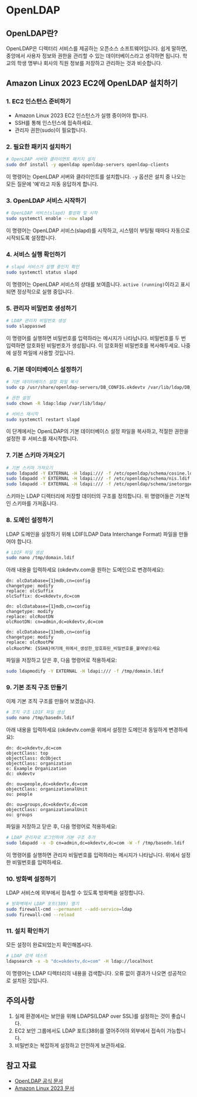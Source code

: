 # OpenLDAP

## OpenLDAP란?
OpenLDAP은 디렉터리 서비스를 제공하는 오픈소스 소프트웨어입니다. 쉽게 말하면, 중앙에서 사용자 정보와 권한을 관리할 수 있는 데이터베이스라고 생각하면 됩니다. 학교의 학생 명부나 회사의 직원 정보를 저장하고 관리하는 것과 비슷합니다.

## Amazon Linux 2023 EC2에 OpenLDAP 설치하기

### 1. EC2 인스턴스 준비하기
- Amazon Linux 2023 EC2 인스턴스가 실행 중이어야 합니다.
- SSH를 통해 인스턴스에 접속하세요.
- 관리자 권한(sudo)이 필요합니다.

### 2. 필요한 패키지 설치하기

```bash
# OpenLDAP 서버와 클라이언트 패키지 설치
sudo dnf install -y openldap openldap-servers openldap-clients
```

이 명령어는 OpenLDAP 서버와 클라이언트를 설치합니다. `-y` 옵션은 설치 중 나오는 모든 질문에 '예'라고 자동 응답하게 합니다.

### 3. OpenLDAP 서비스 시작하기

```bash
# OpenLDAP 서비스(slapd) 활성화 및 시작
sudo systemctl enable --now slapd
```

이 명령어는 OpenLDAP 서비스(slapd)를 시작하고, 시스템이 부팅될 때마다 자동으로 시작되도록 설정합니다.

### 4. 서비스 실행 확인하기

```bash
# slapd 서비스가 실행 중인지 확인
sudo systemctl status slapd
```

이 명령어는 OpenLDAP 서비스의 상태를 보여줍니다. `active (running)`이라고 표시되면 정상적으로 실행 중입니다.

### 5. 관리자 비밀번호 생성하기

```bash
# LDAP 관리자 비밀번호 생성
sudo slappasswd
```

이 명령어를 실행하면 비밀번호를 입력하라는 메시지가 나타납니다. 비밀번호를 두 번 입력하면 암호화된 비밀번호가 생성됩니다. 이 암호화된 비밀번호를 복사해두세요. 나중에 설정 파일에 사용할 것입니다.

### 6. 기본 데이터베이스 설정하기

```bash
# 기본 데이터베이스 설정 파일 복사
sudo cp /usr/share/openldap-servers/DB_CONFIG.okdevtv /var/lib/ldap/DB_CONFIG

# 권한 설정
sudo chown -R ldap:ldap /var/lib/ldap/

# 서비스 재시작
sudo systemctl restart slapd
```

이 단계에서는 OpenLDAP의 기본 데이터베이스 설정 파일을 복사하고, 적절한 권한을 설정한 후 서비스를 재시작합니다.

### 7. 기본 스키마 가져오기

```bash
# 기본 스키마 가져오기
sudo ldapadd -Y EXTERNAL -H ldapi:/// -f /etc/openldap/schema/cosine.ldif
sudo ldapadd -Y EXTERNAL -H ldapi:/// -f /etc/openldap/schema/nis.ldif
sudo ldapadd -Y EXTERNAL -H ldapi:/// -f /etc/openldap/schema/inetorgperson.ldif
```

스키마는 LDAP 디렉터리에 저장할 데이터의 구조를 정의합니다. 위 명령어들은 기본적인 스키마를 가져옵니다.

### 8. 도메인 설정하기

LDAP 도메인을 설정하기 위해 LDIF(LDAP Data Interchange Format) 파일을 만들어야 합니다.

```bash
# LDIF 파일 생성
sudo nano /tmp/domain.ldif
```

아래 내용을 입력하세요 (okdevtv.com을 원하는 도메인으로 변경하세요):

```ldif
dn: olcDatabase={1}mdb,cn=config
changetype: modify
replace: olcSuffix
olcSuffix: dc=okdevtv,dc=com

dn: olcDatabase={1}mdb,cn=config
changetype: modify
replace: olcRootDN
olcRootDN: cn=admin,dc=okdevtv,dc=com

dn: olcDatabase={1}mdb,cn=config
changetype: modify
replace: olcRootPW
olcRootPW: {SSHA}여기에_위에서_생성한_암호화된_비밀번호를_붙여넣으세요
```

파일을 저장하고 닫은 후, 다음 명령어로 적용하세요:

```bash
sudo ldapmodify -Y EXTERNAL -H ldapi:/// -f /tmp/domain.ldif
```

### 9. 기본 조직 구조 만들기

이제 기본 조직 구조를 만들어 보겠습니다.

```bash
# 조직 구조 LDIF 파일 생성
sudo nano /tmp/basedn.ldif
```

아래 내용을 입력하세요 (okdevtv.com을 위에서 설정한 도메인과 동일하게 변경하세요):

```ldif
dn: dc=okdevtv,dc=com
objectClass: top
objectClass: dcObject
objectClass: organization
o: Example Organization
dc: okdevtv

dn: ou=people,dc=okdevtv,dc=com
objectClass: organizationalUnit
ou: people

dn: ou=groups,dc=okdevtv,dc=com
objectClass: organizationalUnit
ou: groups
```

파일을 저장하고 닫은 후, 다음 명령어로 적용하세요:

```bash
# LDAP 관리자로 로그인하여 기본 구조 추가
sudo ldapadd -x -D cn=admin,dc=okdevtv,dc=com -W -f /tmp/basedn.ldif
```

이 명령어를 실행하면 관리자 비밀번호를 입력하라는 메시지가 나타납니다. 위에서 설정한 비밀번호를 입력하세요.

### 10. 방화벽 설정하기

LDAP 서비스에 외부에서 접속할 수 있도록 방화벽을 설정합니다.

```bash
# 방화벽에서 LDAP 포트(389) 열기
sudo firewall-cmd --permanent --add-service=ldap
sudo firewall-cmd --reload
```

### 11. 설치 확인하기

모든 설정이 완료되었는지 확인해봅시다.

```bash
# LDAP 검색 테스트
ldapsearch -x -b "dc=okdevtv,dc=com" -H ldap://localhost
```

이 명령어는 LDAP 디렉터리의 내용을 검색합니다. 오류 없이 결과가 나오면 성공적으로 설치된 것입니다.

## 주의사항

1. 실제 환경에서는 보안을 위해 LDAPS(LDAP over SSL)를 설정하는 것이 좋습니다.
2. EC2 보안 그룹에서도 LDAP 포트(389)를 열어주어야 외부에서 접속이 가능합니다.
3. 비밀번호는 복잡하게 설정하고 안전하게 보관하세요.

## 참고 자료
- [OpenLDAP 공식 문서](https://www.openldap.org/doc/)
- [Amazon Linux 2023 문서](https://docs.aws.amazon.com/linux/al2023/ug/what-is-amazon-linux.html)
